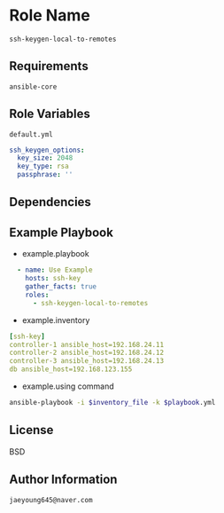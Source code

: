 Role Name
=========

`ssh-keygen-local-to-remotes`

Requirements
------------

`ansible-core`

Role Variables
--------------
`default.yml`
```yaml
ssh_keygen_options:
  key_size: 2048
  key_type: rsa
  passphrase: ''
```
Dependencies
------------


Example Playbook
----------------
- example.playbook
```yaml
  - name: Use Example
    hosts: ssh-key
    gather_facts: true
    roles:
      - ssh-keygen-local-to-remotes
```
- example.inventory
```yaml 
[ssh-key]
controller-1 ansible_host=192.168.24.11 
controller-2 ansible_host=192.168.24.12 
controller-3 ansible_host=192.168.24.13
db ansible_host=192.168.123.155
```
- example.using command
```bash
ansible-playbook -i $inventory_file -k $playbook.yml
```
License
-------

BSD

Author Information
------------------
`jaeyoung645@naver.com`
